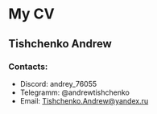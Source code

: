 # My CV
## Tishchenko Andrew
### Contacts:
* Discord: andrey_76055
* Telegramm: @andrewtishchenko
* Email: Tishchenko.Andrew@yandex.ru


